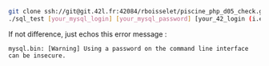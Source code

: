 ```bash
git clone ssh://git@git.42l.fr:42084/rboisselet/piscine_php_d05_check.git && piscine_php_d05_check/setup
./sql_test [your_mysql_login] [your_mysql_password] [your_42_login (i.e. 'rboissel')]
```

If not difference, just echos this error message :

```
mysql.bin: [Warning] Using a password on the command line interface can be insecure.
```
